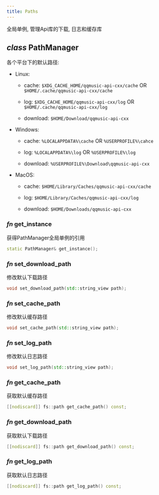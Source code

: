 ```yaml
---
title: Paths
---
```


全局单例, 管理Api库的下载, 日志和缓存库

## ***class*** PathManager

各个平台下的默认路径:

- Linux:

     - cache: `$XDG_CACHE_HOME/qqmusic-api-cxx/cache`
              OR `$HOME/.cache/qqmusic-api-cxx/cache`

     - log: `$XDG_CACHE_HOME/qqmusic-api-cxx/log`
            OR `$HOME/.cache/qqmusic-api-cxx/log`

     - download: `$HOME/Download/qqmusic-api-cxx`


- Windows:

     - cache: `%LOCALAPPDATA%\cache`
              OR `%USERPROFILE%\cahce`

     - log: `%LOCALAPPDATA%\log`
            OR `%USERPROFILE%\log`

     - download: `%USERPROFILE%\Download\qqmusic-api-cxx`

- MacOS:

     - cache: `$HOME/Library/Caches/qqmusic-api-cxx/cache`

     - log: `$HOME/Library/Caches/qqmusic-api-cxx/log`

     - download: `$HOME/Downloads/qqmusic-api-cxx`

### ***fn*** get_instance

获得PathManager全局单例的引用

```cpp
static PathManager& get_instance();
```

### ***fn*** set_download_path

修改默认下载路径

```cpp
void set_download_path(std::string_view path);
```

### ***fn*** set_cache_path

修改默认缓存路径

```cpp
void set_cache_path(std::string_view path);
```

### ***fn*** set_log_path

修改默认日志路径

```cpp
void set_log_path(std::string_view path);
```

### ***fn***  get_cache_path

获取默认缓存路径

```cpp
[[nodiscard]] fs::path get_cache_path() const;
```

### ***fn*** get_download_path

获取默认下载路径

```cpp
[[nodiscard]] fs::path get_download_path() const;
```

### ***fn*** get_log_path

获取默认日志路径

```cpp
[[nodiscard]] fs::path get_log_path() const;
```
